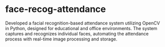 # face-recog-attendance
Developed a facial recognition-based attendance system utilizing OpenCV  in Python, designed for educational and office environments. The system  captures and recognizes individual faces, automating the attendance  process with real-time image processing and storage.
